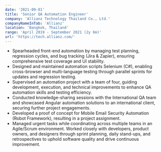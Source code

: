 ```yaml
---
date: '2021-09-01'
title: 'Senior QA Automation Engineer'
company: 'Allianz Technology Thailand Co., Ltd.'
companyNameInTab: 'Allianz'
location: 'Bangkok, Thailand'
range: 'April 2019 - September 2021 (2y 6m)'
url: 'https://tech.allianz.com/'
---
```


- Spearheaded front-end automation by managing test planning, regression cycles, and bug tracking (Jira & Zapier), ensuring comprehensive test coverage and UI stability.
- Designed and maintained automation scripts Selenium (C#), enabling cross-browser and multi-language testing through parallel sprints for updates and regression testing.
- Supervised an automation project with a team of four, guiding development, execution, and technical improvements to enhance QA automation skills and testing efficiency.
- Conducted knowledge-sharing sessions with the International QA team and showcased Angular automation solutions to an international client, securing further project engagements.
- Developed a proof of concept for Mobile Email Security Automation (Robot Framework), resulting in a project assignment.
- Managed urgent tasks while coordinating across multiple teams in an Agile/Scrum environment. Worked closely with developers, product owners, and designers through sprint planning, daily stand-ups, and retrospectives to uphold software quality and drive continuous improvement.
